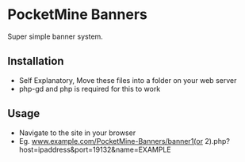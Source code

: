# PocketMine Banners

Super simple banner system.

## Installation
- Self Explanatory, Move these files into a folder on your web server
- php-gd and php is required for this to work

## Usage
- Navigate to the site in your browser 
- Eg. www.example.com/PocketMine-Banners/banner1(or 2).php?host=ipaddress&port=19132&name=EXAMPLE
